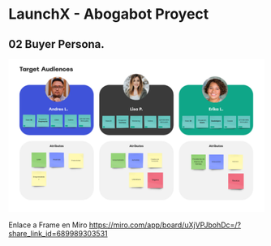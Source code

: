 # LaunchX - Abogabot Proyect

## **02 Buyer Persona.**

<img src="./attachments/Pasted image 20221027224559.png" alt="publicoObjetivo">

Enlace a Frame en Miro
https://miro.com/app/board/uXjVPJbohDc=/?share_link_id=689989303531